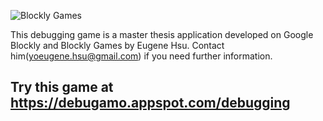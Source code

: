 ![Blockly Games](https://raw.githubusercontent.com/wiki/google/blockly-games/title.png)

This debugging game is a master thesis application developed on Google Blockly and Blockly Games by Eugene Hsu. Contact him(yoeugene.hsu@gmail.com) if you need further information.

## Try this game at https://debugamo.appspot.com/debugging
